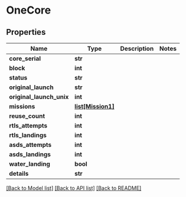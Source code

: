 # OneCore

## Properties
Name | Type | Description | Notes
------------ | ------------- | ------------- | -------------
**core_serial** | **str** |  | 
**block** | **int** |  | 
**status** | **str** |  | 
**original_launch** | **str** |  | 
**original_launch_unix** | **int** |  | 
**missions** | [**list[Mission1]**](Mission1.md) |  | 
**reuse_count** | **int** |  | 
**rtls_attempts** | **int** |  | 
**rtls_landings** | **int** |  | 
**asds_attempts** | **int** |  | 
**asds_landings** | **int** |  | 
**water_landing** | **bool** |  | 
**details** | **str** |  | 

[[Back to Model list]](../README.md#documentation-for-models) [[Back to API list]](../README.md#documentation-for-api-endpoints) [[Back to README]](../README.md)


